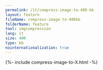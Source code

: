 ```yaml
---
permalink: /it/compress-image-to-400-kb
layout: feature
fileName: compress-image-to-400kb
folderName: feature
tool: imgcompression
lang: it
size: 400
type: kb
nointernationalization: true
---
```

{%- include compress-image-to-X.html -%}       
